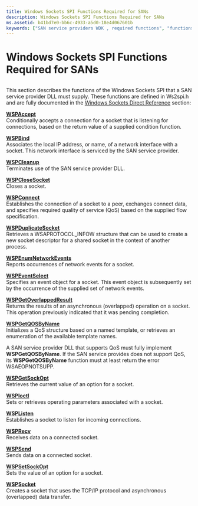 ```yaml
---
title: Windows Sockets SPI Functions Required for SANs
description: Windows Sockets SPI Functions Required for SANs
ms.assetid: b41bd7e0-bb6c-4933-a5d0-18e4d067601b
keywords: ["SAN service providers WDK , required functions", "functions WDK SANs"]
---
```


# Windows Sockets SPI Functions Required for SANs


## <a href="" id="ddk-windows-sockets-spi-functions-required-for-sans-ng"></a>


This section describes the functions of the Windows Sockets SPI that a SAN service provider DLL must supply. These functions are defined in Ws2spi.h and are fully documented in the [Windows Sockets Direct Reference](https://msdn.microsoft.com/library/windows/hardware/ff565857) section:

<a href="" id="wspaccept"></a>[**WSPAccept**](https://msdn.microsoft.com/library/windows/hardware/ff566266)  
Conditionally accepts a connection for a socket that is listening for connections, based on the return value of a supplied condition function.

<a href="" id="wspbind"></a>[**WSPBind**](https://msdn.microsoft.com/library/windows/hardware/ff566268)  
Associates the local IP address, or name, of a network interface with a socket. This network interface is serviced by the SAN service provider.

<a href="" id="wspcleanup"></a>[**WSPCleanup**](https://msdn.microsoft.com/library/windows/hardware/ff566270)  
Terminates use of the SAN service provider DLL.

<a href="" id="wspclosesocket"></a>[**WSPCloseSocket**](https://msdn.microsoft.com/library/windows/hardware/ff566273)  
Closes a socket.

<a href="" id="wspconnect"></a>[**WSPConnect**](https://msdn.microsoft.com/library/windows/hardware/ff566275)  
Establishes the connection of a socket to a peer, exchanges connect data, and specifies required quality of service (QoS) based on the supplied flow specification.

<a href="" id="wspduplicatesocket"></a>[**WSPDuplicateSocket**](https://msdn.microsoft.com/library/windows/hardware/ff566282)  
Retrieves a WSAPROTOCOL\_INFOW structure that can be used to create a new socket descriptor for a shared socket in the context of another process.

<a href="" id="wspenumnetworkevents"></a>[**WSPEnumNetworkEvents**](https://msdn.microsoft.com/library/windows/hardware/ff566284)  
Reports occurrences of network events for a socket.

<a href="" id="wspeventselect"></a>[**WSPEventSelect**](https://msdn.microsoft.com/library/windows/hardware/ff566287)  
Specifies an event object for a socket. This event object is subsequently set by the occurrence of the supplied set of network events.

<a href="" id="wspgetoverlappedresult"></a>[**WSPGetOverlappedResult**](https://msdn.microsoft.com/library/windows/hardware/ff566288)  
Returns the results of an asynchronous (overlapped) operation on a socket. This operation previously indicated that it was pending completion.

<a href="" id="wspgetqosbyname"></a>[**WSPGetQOSByName**](https://msdn.microsoft.com/library/windows/hardware/ff566290)  
Initializes a QoS structure based on a named template, or retrieves an enumeration of the available template names.

A SAN service provider DLL that supports QoS must fully implement **WSPGetQOSByName**. If the SAN service provides does not support QoS, its **WSPGetQOSByName** function must at least return the error WSAEOPNOTSUPP.

<a href="" id="wspgetsockopt"></a>[**WSPGetSockOpt**](https://msdn.microsoft.com/library/windows/hardware/ff566292)  
Retrieves the current value of an option for a socket.

<a href="" id="wspioctl"></a>[**WSPIoctl**](https://msdn.microsoft.com/library/windows/hardware/ff566296)  
Sets or retrieves operating parameters associated with a socket.

<a href="" id="wsplisten"></a>[**WSPListen**](https://msdn.microsoft.com/library/windows/hardware/ff566297)  
Establishes a socket to listen for incoming connections.

<a href="" id="wsprecv"></a>[**WSPRecv**](https://msdn.microsoft.com/library/windows/hardware/ff566309)  
Receives data on a connected socket.

<a href="" id="wspsend"></a>[**WSPSend**](https://msdn.microsoft.com/library/windows/hardware/ff566316)  
Sends data on a connected socket.

<a href="" id="wspsetsockopt"></a>[**WSPSetSockOpt**](https://msdn.microsoft.com/library/windows/hardware/ff566318)  
Sets the value of an option for a socket.

<a href="" id="wspsocket"></a>[**WSPSocket**](https://msdn.microsoft.com/library/windows/hardware/ff566319)  
Creates a socket that uses the TCP/IP protocol and asynchronous (overlapped) data transfer.

 

 






